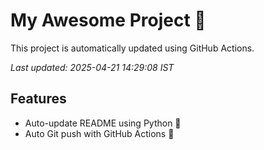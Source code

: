 # My Awesome Project 🚀

This project is automatically updated using GitHub Actions.

_Last updated: 2025-04-21 14:29:08 IST_

## Features
- Auto-update README using Python 🐍
- Auto Git push with GitHub Actions 🤖

